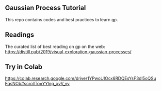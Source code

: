 ## Gaussian Process Tutorial
This repo contains codes and best practices to learn gp.


## Readings
The curated list of best reading on gp on the web:
https://distill.pub/2019/visual-exploration-gaussian-processes/


## Try in Colab
https://colab.research.google.com/drive/1YPwoUIOcx6RDQEsYsF3dl5oQSuFqsNOb#scrollTo=YYlng_xvV_vv